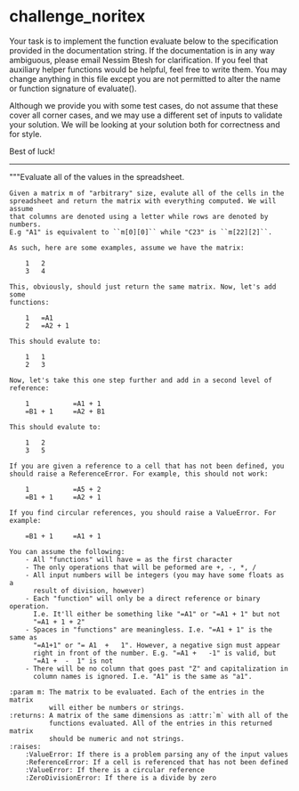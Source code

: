 # challenge_noritex

Your task is to implement the function evaluate below to the specification
provided in the documentation string. If the documentation is in any
way ambiguous, please email Nessim Btesh for clarification.
If you feel that auxiliary helper functions would be helpful, feel free to
write them. You may change anything in this file except you are not permitted
to alter the name or function signature of evaluate().

Although we provide you with some test cases, do not assume that these cover
all corner cases, and we may use a different set of inputs to validate your
solution. We will be looking at your solution both for correctness and for
style.

Best of luck!

------

 """Evaluate all of the values in the spreadsheet.

    Given a matrix m of "arbitrary" size, evalute all of the cells in the
    spreadsheet and return the matrix with everything computed. We will assume
    that columns are denoted using a letter while rows are denoted by numbers.
    E.g "A1" is equivalent to ``m[0][0]`` while "C23" is ``m[22][2]``. 

    As such, here are some examples, assume we have the matrix:

        1   2
        3   4

    This, obviously, should just return the same matrix. Now, let's add some
    functions:

        1   =A1
        2   =A2 + 1

    This should evalute to:

        1   1
        2   3

    Now, let's take this one step further and add in a second level of
    reference:

        1           =A1 + 1
        =B1 + 1     =A2 + B1

    This should evalute to:

        1   2
        3   5

    If you are given a reference to a cell that has not been defined, you
    should raise a ReferenceError. For example, this should not work:

        1           =A5 + 2
        =B1 + 1     =A2 + 1

    If you find circular references, you should raise a ValueError. For example:

        =B1 + 1     =A1 + 1

    You can assume the following:
        - All "functions" will have = as the first character
        - The only operations that will be peformed are +, -, *, /
        - All input numbers will be integers (you may have some floats as a 
          result of division, however)
        - Each "function" will only be a direct reference or binary operation.
          I.e. It'll either be something like "=A1" or "=A1 + 1" but not
          "=A1 + 1 + 2"
        - Spaces in "functions" are meaningless. I.e. "=A1 + 1" is the same as
          "=A1+1" or "= A1  +   1". However, a negative sign must appear 
          right in front of the number. E.g. "=A1 +   -1" is valid, but
          "=A1 +  -  1" is not
        - There will be no column that goes past "Z" and capitalization in
          column names is ignored. I.e. "A1" is the same as "a1".

    :param m: The matrix to be evaluated. Each of the entries in the matrix
              will either be numbers or strings.
    :returns: A matrix of the same dimensions as :attr:`m` with all of the
              functions evaluated. All of the entries in this returned matrix
              should be numeric and not strings.
    :raises:
        :ValueError: If there is a problem parsing any of the input values
        :ReferenceError: If a cell is referenced that has not been defined
        :ValueError: If there is a circular reference
        :ZeroDivisionError: If there is a divide by zero
